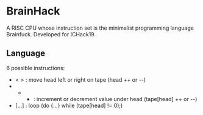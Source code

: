 # BrainHack
A RISC CPU whose instruction set is the minimalist programming language Brainfuck. Developed for ICHack19.

## Language
6 possible instructions:
- < > : move head left or right on tape (head ++ or --)
- + - : increment or decrement value under head (tape[head] ++ or --)
- [...] : loop (do {...} while (tape[head] != 0);)
